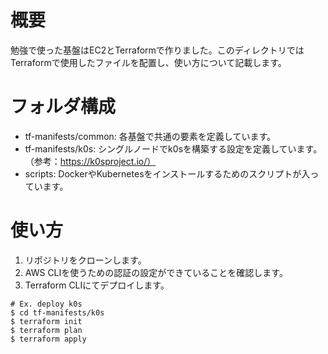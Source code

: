 # 概要

勉強で使った基盤はEC2とTerraformで作りました。このディレクトリではTerraformで使用したファイルを配置し、使い方について記載します。

# フォルダ構成

* tf-manifests/common: 各基盤で共通の要素を定義しています。
* tf-manifests/k0s: シングルノードでk0sを構築する設定を定義しています。（参考：https://k0sproject.io/）
* scripts: DockerやKubernetesをインストールするためのスクリプトが入っています。

# 使い方

1. リポジトリをクローンします。
2. AWS CLIを使うための認証の設定ができていることを確認します。
3. Terraform CLIにてデプロイします。

```
# Ex. deploy k0s
$ cd tf-manifests/k0s
$ terraform init
$ terraform plan
$ terraform apply
```
